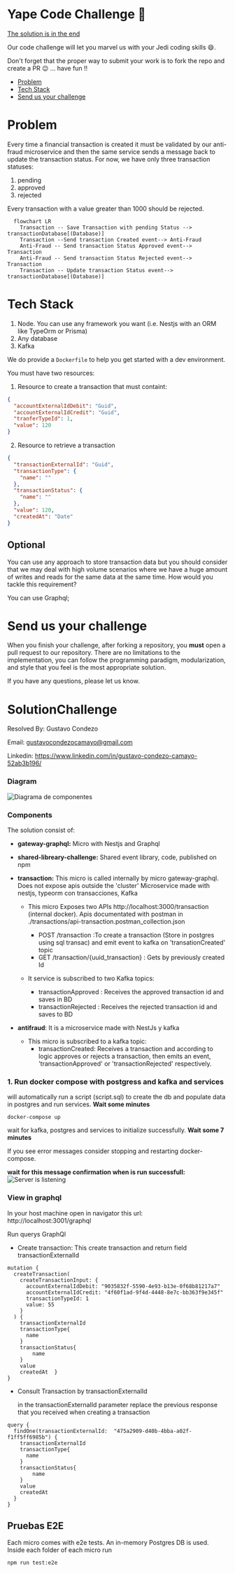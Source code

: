 # Yape Code Challenge :rocket:
[The solution is in the end](#SolutionChallenge)

Our code challenge will let you marvel us with your Jedi coding skills :smile:. 

Don't forget that the proper way to submit your work is to fork the repo and create a PR :wink: ... have fun !!

- [Problem](#problem)
- [Tech Stack](#tech_stack)
- [Send us your challenge](#send_us_your_challenge)

# Problem

Every time a financial transaction is created it must be validated by our anti-fraud microservice and then the same service sends a message back to update the transaction status.
For now, we have only three transaction statuses:

<ol>
  <li>pending</li>
  <li>approved</li>
  <li>rejected</li>  
</ol>

Every transaction with a value greater than 1000 should be rejected.

```mermaid
  flowchart LR
    Transaction -- Save Transaction with pending Status --> transactionDatabase[(Database)]
    Transaction --Send transaction Created event--> Anti-Fraud
    Anti-Fraud -- Send transaction Status Approved event--> Transaction
    Anti-Fraud -- Send transaction Status Rejected event--> Transaction
    Transaction -- Update transaction Status event--> transactionDatabase[(Database)]
```

# Tech Stack

<ol>
  <li>Node. You can use any framework you want (i.e. Nestjs with an ORM like TypeOrm or Prisma) </li>
  <li>Any database</li>
  <li>Kafka</li>    
</ol>

We do provide a `Dockerfile` to help you get started with a dev environment.

You must have two resources:

1. Resource to create a transaction that must containt:

```json
{
  "accountExternalIdDebit": "Guid",
  "accountExternalIdCredit": "Guid",
  "tranferTypeId": 1,
  "value": 120
}
```

2. Resource to retrieve a transaction

```json
{
  "transactionExternalId": "Guid",
  "transactionType": {
    "name": ""
  },
  "transactionStatus": {
    "name": ""
  },
  "value": 120,
  "createdAt": "Date"
}
```

## Optional

You can use any approach to store transaction data but you should consider that we may deal with high volume scenarios where we have a huge amount of writes and reads for the same data at the same time. How would you tackle this requirement?

You can use Graphql;

# Send us your challenge

When you finish your challenge, after forking a repository, you **must** open a pull request to our repository. There are no limitations to the implementation, you can follow the programming paradigm, modularization, and style that you feel is the most appropriate solution.

If you have any questions, please let us know.

# SolutionChallenge

Resolved  By: Gustavo Condezo

Email: gustavocondezocamayo@gmail.com

Linkedin: https://www.linkedin.com/in/gustavo-condezo-camayo-52ab3b196/

### Diagram
![Diagrama de componentes](docs/diagrama.jpg)

### Components
The solution consist of:
* **gateway-graphql:**
    Micro with Nestjs and Graphql

* **shared-libreary-challenge:**
  Shared event library, code, published on npm
* **transaction:**
    This micro is called internally by micro gateway-graphql. Does not expose apis outside the 'cluster'
    Microservice made with nestjs, typeorm con transacciones, Kafka
    * This micro Exposes two APIs http://localhost:3000/transaction (internal docker). Apis documentated with postman in ./transactions/api-transaction.postman_collection.json
        * POST /transaction :To create a transaction (Store in postgres using sql transac) and emit event to kafka on 'transationCreated' topic
        * GET /transaction/{uuid_transaction} : Gets by previously created Id
    
    * It service is subscribed to two Kafka topics:
        * transactionApproved : Receives the approved transaction id and saves in BD
        * transactionRejected : Receives the rejected transaction id and saves to BD

* **antifraud**: It is a microservice made with NestJs y kafka

    * This micro is subscribed to a kafka topic:
        * transactionCreated: Receives a transaction and according to logic approves or rejects a transaction, then emits an event, 'transactionApproved' or 'transactionRejected' respectively.


### 1. Run docker compose with postgress and kafka and services
   will automatically run a script (script.sql) to create the db and populate data in postgres and run services. **Wait some minutes**
````shell
docker-compose up
````
wait for kafka, postgres and services to initialize successfully. **Wait some 7 minutes**

If you see error messages consider stopping and restarting docker-compose.

**wait for this message confirmation when is run successfull:**
![Server is listening](docs/server-success.png)


### View in graphql

In your host machine open in navigator this url: http://localhost:3001/graphql

Run querys GraphQl

* Create transaction:
    This create transaction and return field transactionExternalId

````text
mutation {
  createTransaction(
    createTransactionInput: {
      accountExternalIdDebit: "9035832f-5590-4e93-b13e-0f68b81217a7"
      accountExternalIdCredit: "4f60f1ad-9f4d-4448-8e7c-bb363f9e345f"
      transactionTypeId: 1
      value: 55
    }
  ) {
    transactionExternalId
    transactionType{
      name
    }
    transactionStatus{
    	name
    }
    value
    createdAt  }
}
````

* Consult Transaction by transactionExternalId

    in the transactionExternalId parameter replace the previous response that you received when creating a transaction
````text
query {
  findOne(transactionExternalId:  "475a2909-d40b-4bba-a02f-f1ff5ff6985b") {
    transactionExternalId
    transactionType{
      name
    }
    transactionStatus{
    	name
    }
    value
    createdAt
  }
}
````

## Pruebas E2E
Each micro comes with e2e tests. An in-memory Postgres DB is used.
Inside each folder of each micro run
````shell
npm run test:e2e
````
